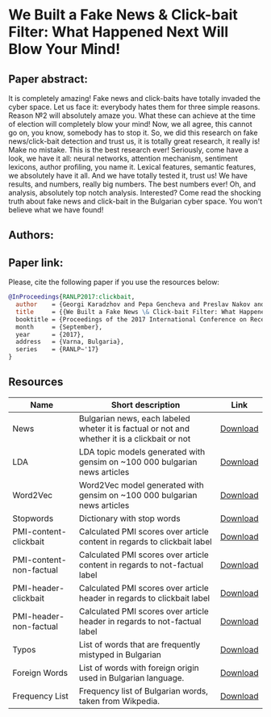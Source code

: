 # We Built a Fake News & Click-bait Filter: What Happened Next Will Blow Your Mind!

## Paper abstract:
It is completely amazing! Fake news and click-baits have totally invaded the cyber space. Let us face it: everybody hates them for three simple reasons. Reason №2 will absolutely amaze you. What these can achieve at the time of election will completely blow your mind! Now, we all agree, this cannot go on, you know, somebody has to stop it. So, we did this research on fake news/click-bait detection and trust us, it is totally great research, it really is! Make no mistake. This is the best research ever!  Seriously, come have a look, we have it all: neural networks, attention mechanism, sentiment lexicons, author profiling, you name it. Lexical features, semantic features, we absolutely have it all. And we have totally tested it, trust us! We have results, and numbers, really big numbers. The best numbers ever! Oh, and analysis, absolutely top notch analysis. Interested? Come read the shocking truth about fake news and click-bait in the Bulgarian cyber space. You won't believe what we have found!

## Authors:

## Paper link: 

Please, cite the following paper if you use the resources below:
```bib
@InProceedings{RANLP2017:clickbait,
  author    = {Georgi Karadzhov and Pepa Gencheva and Preslav Nakov and Ivan Koychev},
  title     = {{We Built a Fake News \& Click-bait Filter: What Happened Next Will Blow Your Mind!},
  booktitle = {Proceedings of the 2017 International Conference on Recent Advances in Natural Language Processing},
  month     = {September},
  year      = {2017},
  address   = {Varna, Bulgaria},
  series    = {RANLP~'17}
}
```

## Resources


| Name | Short description | Link|
| --- | --- | --- |
| News | Bulgarian news, each labeled wheter it is factual or not and whether it is a clickbait or not  | [Download](https://drive.google.com/uc?export=download&id=0B0rQz7n3NJj4NWgzczJDTGUxUGc) | 
| LDA | LDA topic models generated with gensim on ~100 000 bulgarian news articles  | [Download](https://drive.google.com/uc?export=download&id=0B0rQz7n3NJj4R1ozLU43T181WFE) | 
| Word2Vec | Word2Vec model generated with gensim on ~100 000 bulgarian news articles   | [Download](https://drive.google.com/uc?export=download&id=0B0rQz7n3NJj4RllVZGE2Z1pxeG8) | 
| Stopwords | Dictionary with stop words | [Download](https://drive.google.com/uc?export=download&id=0B0rQz7n3NJj4TVF6MHhsTXhtaEk) | 
| PMI-content-clickbait | Calculated PMI scores over article content in regards to clickbait label | [Download](https://drive.google.com/uc?export=download&id=0B0rQz7n3NJj4ZnJXSkhwbHEtX1E) | 
| PMI-content-non-factual | Calculated PMI scores over article content in regards to not-factual label | [Download](https://drive.google.com/uc?export=download&id=0B0rQz7n3NJj4NkpuYkpwSy1TT28) | 
| PMI-header-clickbait | Calculated PMI scores over article header in regards to clickbait label | [Download](https://drive.google.com/open?id=0B0rQz7n3NJj4QV9HWGtXY0lGaGc) | 
| PMI-header-non-factual |  Calculated PMI scores over article header in regards to not-factual label | [Download](https://drive.google.com/uc?export=download&id=0B0rQz7n3NJj4SDJXdXM4c2JsUEU) | 
| Typos |  List of words that are frequently mistyped in Bulgarian | [Download](https://drive.google.com/open?id=0B-N_VIy8wtKndFhyWjJTaUtQZE0) | 
| Foreign Words |  List of words with foreign origin used in Bulgarian language. | [Download](https://docs.google.com/document/d/1V2f-dQ0zPc-GGBNn8ymNb3sqU1WdERRt5Fga-RLthpI/edit?usp=sharing) | 
| Frequency List |  Frequency list of Bulgarian words, taken from Wikpedia. | [Download](https://drive.google.com/file/d/0B-N_VIy8wtKna3JRM2h2eVZQUXc/view?usp=sharing) | 
